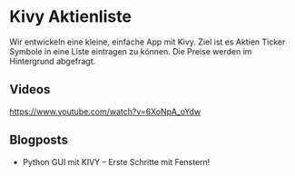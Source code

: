 # Kivy Aktienliste

Wir entwickeln eine kleine, einfache App mit Kivy.
Ziel ist es Aktien Ticker Symbole in eine Liste eintragen zu können.
Die Preise werden im Hintergrund abgefragt.

## Videos
https://www.youtube.com/watch?v=6XoNpA_oYdw

## Blogposts
- Python GUI mit KIVY – Erste Schritte mit Fenstern!